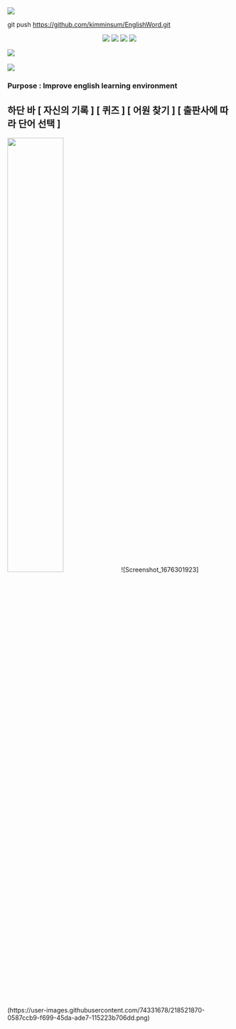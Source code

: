 <img src="https://capsule-render.vercel.app/api?type=waving&color=auto&height=200&section=header&text=Pioneer&fontSize=90" />

git push https://github.com/kimminsum/EnglishWord.git

<div align="center">
	<img src="https://img.shields.io/badge/HTML5-E34F26?style=flat&logo=HTML5&logoColor=white" />
	<img src="https://img.shields.io/badge/CSS3-1572B6?style=flat&logo=CSS3&logoColor=white" />
	<img src="https://img.shields.io/badge/JavaScript-F7DF1E?style=flat&logo=JavaScript&logoColor=white" />
	<img src="https://img.shields.io/badge/TypeScript-3178C6?style=flat&logo=TypeScript&logoColor=white" />

</div>

<img src="https://github-readme-stats.vercel.app/api/top-langs/?username=kimminsum&layout=compact"><br><br>
<img src="https://github-readme-stats.vercel.app/api?username=kimminsum&show_icons=true">

### Purpose : Improve english learning environment

## 하단 바 [ 자신의 기록 ] [ 퀴즈 ] [ 어원 찾기 ] [ 출판사에 따라 단어 선택 ]
<img src="https://user-images.githubusercontent.com/74331678/218521870-0587ccb9-f699-45da-ade7-115223b706dd.png" width="50%"/>
![Screenshot_1676301923](https://user-images.githubusercontent.com/74331678/218521870-0587ccb9-f699-45da-ade7-115223b706dd.png)
